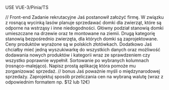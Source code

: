 USE VUE-3/Pinia/TS

// Front-end
Zadanie rekrutacyjne
Jaś postanowił założyć firmę. W związku z rosnącą wycinką lasów planuje
sprzedawać domki dla zwierząt, które są odporne na wstrząsy i inne
niedogodności. Główny podział stanowią domki umieszczane na drzewie oraz te
montowane na ziemii. Drugą kategorię stanowią bezpośrednio zwierzęta, dla
których domki są zaprojektowane. Ceny produktów wyrażone są w polskich
złotówkach. Dodatkowo Jaś chciałby mieć jedną wyszukiwarkę do wszystkich
danych oraz możliwość dodawania nowych produktów i kategorii wraz ze
sprawdzeniem czy wszystko poprawnie wypełnił. Sortowanie po wybranych
kolumnach (rosnąco-malejąco). Napisz prostą aplikację która pomoże mu
zorganizować sprzedaż.
// bonus
Jaś poważnie myśli o międzynarodowej sprzedaży. Zaprojektuj sposób
przeliczania cen na wybraną walutę (wraz z odpowiednim formatem np.
$12 lub 12€)
